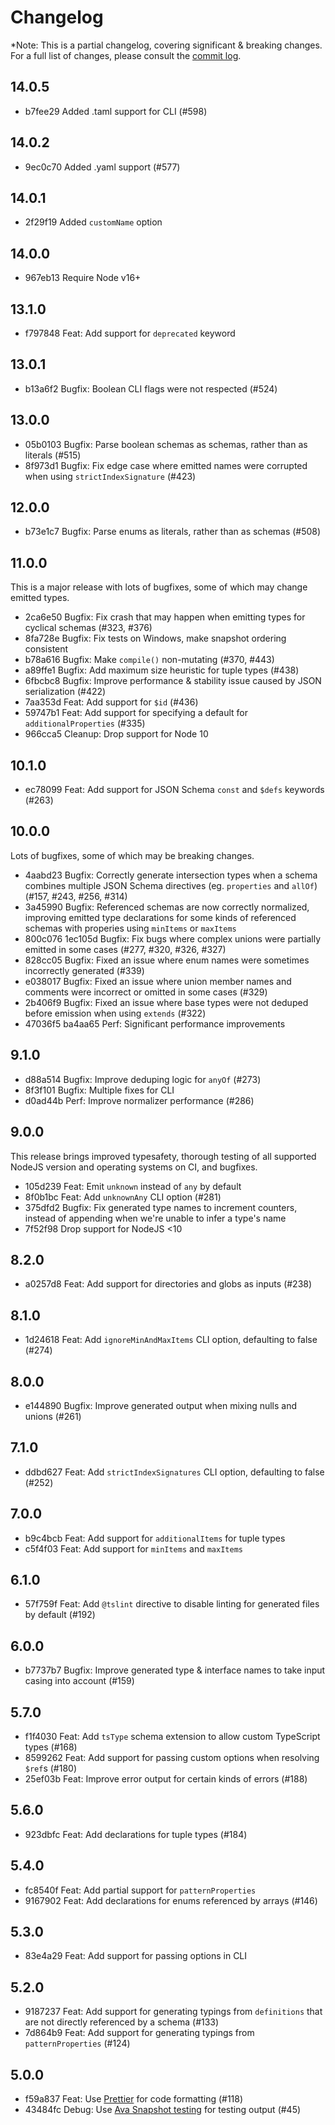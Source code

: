 # Changelog

*Note: This is a partial changelog, covering significant & breaking changes. For a full list of changes, please consult the [commit log](https://github.com/bcherny/json-schema-to-typescript/commits).

## 14.0.5

- b7fee29 Added .taml support for CLI (#598)

## 14.0.2

- 9ec0c70 Added .yaml support (#577)

## 14.0.1

- 2f29f19 Added `customName` option

## 14.0.0

- 967eb13 Require Node v16+

## 13.1.0

- f797848 Feat: Add support for `deprecated` keyword

## 13.0.1

- b13a6f2 Bugfix: Boolean CLI flags were not respected (#524)

## 13.0.0

- 05b0103 Bugfix: Parse boolean schemas as schemas, rather than as literals (#515)
- 8f973d1 Bugfix: Fix edge case where emitted names were corrupted when using `strictIndexSignature` (#423)

## 12.0.0

- b73e1c7 Bugfix: Parse enums as literals, rather than as schemas (#508)

## 11.0.0

This is a major release with lots of bugfixes, some of which may change emitted types.

- 2ca6e50 Bugfix: Fix crash that may happen when emitting types for cyclical schemas (#323, #376)
- 8fa728e Bugfix: Fix tests on Windows, make snapshot ordering consistent
- b78a616 Bugfix: Make `compile()` non-mutating (#370, #443)
- a89ffe1 Bugfix: Add maximum size heuristic for tuple types (#438)
- 6fbcbc8 Bugfix: Improve performance & stability issue caused by JSON serialization (#422)
- 7aa353d Feat: Add support for `$id` (#436)
- 59747b1 Feat: Add support for specifying a default for `additionalProperties` (#335)
- 966cca5 Cleanup: Drop support for Node 10


## 10.1.0

- ec78099 Feat: Add support for JSON Schema `const` and `$defs` keywords (#263)

## 10.0.0

Lots of bugfixes, some of which may be breaking changes.

- 4aabd23 Bugfix: Correctly generate intersection types when a schema combines multiple JSON Schema directives (eg. `properties` and `allOf`) (#157, #243, #256, #314)
- 3a45990 Bugfix: Referenced schemas are now correctly normalized, improving emitted type declarations for some kinds of referenced schemas with properies using `minItems` or `maxItems`
- 800c076 1ec105d Bugfix: Fix bugs where complex unions were partially emitted in some cases (#277, #320, #326, #327)
- 828cc05 Bugfix: Fixed an issue where enum names were sometimes incorrectly generated (#339)
- e038017 Bugfix: Fixed an issue where union member names and comments were incorrect or omitted in some cases (#329)
- 2b406f9 Bugfix: Fixed an issue where base types were not deduped before emission when using `extends` (#322)
- 47036f5 ba4aa65 Perf: Significant performance improvements

## 9.1.0

- d88a514 Bugfix: Improve deduping logic for `anyOf` (#273)
- 8f3f101 Bugfix: Multiple fixes for CLI
- d0ad44b Perf: Improve normalizer performance (#286)

## 9.0.0

This release brings improved typesafety, thorough testing of all supported NodeJS version and operating systems on CI, and bugfixes.

- 105d239 Feat: Emit `unknown` instead of `any` by default
- 8f0b1bc Feat: Add `unknownAny` CLI option (#281)
- 375dfd2 Bugfix: Fix generated type names to increment counters, instead of appending when we're unable to infer a type's name
- 7f52f98 Drop support for NodeJS <10

## 8.2.0

- a0257d8 Feat: Add support for directories and globs as inputs (#238)

## 8.1.0

- 1d24618 Feat: Add `ignoreMinAndMaxItems` CLI option, defaulting to false (#274)

## 8.0.0

- e144890 Bugfix: Improve generated output when mixing nulls and unions (#261)

## 7.1.0

- ddbd627 Feat: Add `strictIndexSignatures` CLI option, defaulting to false (#252)

## 7.0.0

- b9c4bcb Feat: Add support for `additionalItems` for tuple types
- c5f4f03 Feat: Add support for `minItems` and `maxItems`

## 6.1.0

- 57f759f Feat: Add `@tslint` directive to disable linting for generated files by default (#192)

## 6.0.0

- b7737b7 Bugfix: Improve generated type & interface names to take input casing into account (#159)

## 5.7.0

- f1f4030 Feat: Add `tsType` schema extension to allow custom TypeScript types (#168)
- 8599262 Feat: Add support for passing custom options when resolving `$ref`s (#180)
- 25ef03b Feat: Improve error output for certain kinds of errors (#188)

## 5.6.0

- 923dbfc Feat: Add declarations for tuple types (#184)

## 5.4.0

- fc8540f Feat: Add partial support for `patternProperties`
- 9167902 Feat: Add declarations for enums referenced by arrays (#146)

## 5.3.0

- 83e4a29 Feat: Add support for passing options in CLI

## 5.2.0

- 9187237 Feat: Add support for generating typings from `definitions` that are not directly referenced by a schema (#133)
- 7d864b9 Feat: Add support for generating typings from `patternProperties` (#124)

## 5.0.0

- f59a837 Feat: Use [Prettier](prettier.io) for code formatting (#118)
- 43484fc Debug: Use [Ava Snapshot testing](https://github.com/avajs/ava#snapshot-testing) for testing output (#45)
